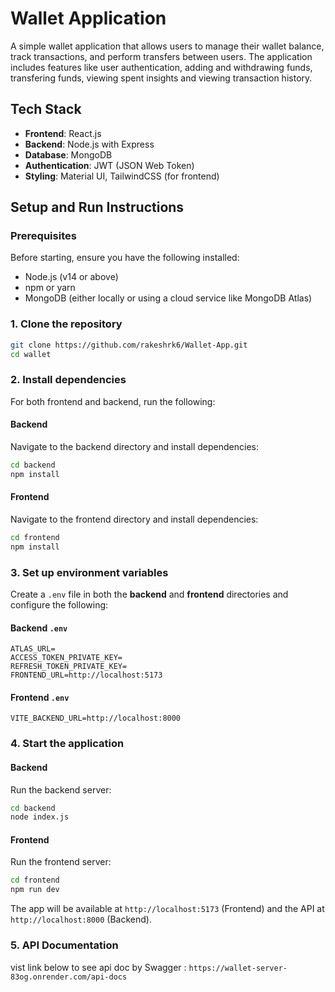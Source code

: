 # Wallet Application

A simple wallet application that allows users to manage their wallet balance, track transactions, and perform transfers between users. The application includes features like user authentication, adding and withdrawing funds, transfering funds, viewing spent insights and viewing transaction history.

## Tech Stack
- **Frontend**: React.js
- **Backend**: Node.js with Express
- **Database**: MongoDB
- **Authentication**: JWT (JSON Web Token)
- **Styling**: Material UI, TailwindCSS (for frontend)

## Setup and Run Instructions

### Prerequisites
Before starting, ensure you have the following installed:
- Node.js (v14 or above)
- npm or yarn
- MongoDB (either locally or using a cloud service like MongoDB Atlas)

### 1. Clone the repository
```bash
git clone https://github.com/rakeshrk6/Wallet-App.git
cd wallet
```

### 2. Install dependencies
For both frontend and backend, run the following:

#### Backend
Navigate to the backend directory and install dependencies:
```bash
cd backend
npm install
```

#### Frontend
Navigate to the frontend directory and install dependencies:
```bash
cd frontend
npm install
```

### 3. Set up environment variables
Create a `.env` file in both the **backend** and **frontend** directories and configure the following:

#### Backend `.env`
```env
ATLAS_URL=
ACCESS_TOKEN_PRIVATE_KEY=
REFRESH_TOKEN_PRIVATE_KEY=
FRONTEND_URL=http://localhost:5173
```

#### Frontend `.env`
```env
VITE_BACKEND_URL=http://localhost:8000
```

### 4. Start the application

#### Backend
Run the backend server:
```bash
cd backend
node index.js
```

#### Frontend
Run the frontend server:
```bash
cd frontend
npm run dev
```

The app will be available at `http://localhost:5173` (Frontend) and the API at `http://localhost:8000` (Backend).

### 5. API Documentation
vist link below to see api doc by Swagger :
`https://wallet-server-83og.onrender.com/api-docs`
